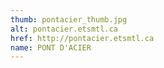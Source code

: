 ```yaml
---
thumb: pontacier_thumb.jpg
alt: pontacier.etsmtl.ca
href: http://pontacier.etsmtl.ca
name: PONT D'ACIER
---
```

